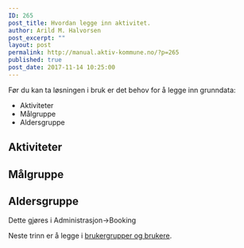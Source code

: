 ```yaml
---
ID: 265
post_title: Hvordan legge inn aktivitet.
author: Arild M. Halvorsen
post_excerpt: ""
layout: post
permalink: http://manual.aktiv-kommune.no/?p=265
published: true
post_date: 2017-11-14 10:25:00
---
```

Før du kan ta løsningen i bruk er det behov for å legge inn grunndata:

- Aktiviteter
- Målgruppe
- Aldersgruppe

## Aktiviteter

## Målgruppe

## Aldersgruppe


Dette gjøres i Administrasjon->Booking

Neste trinn er å legge i [brukergrupper og brukere](#).